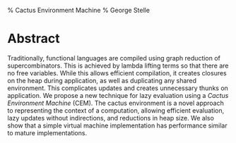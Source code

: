 % Cactus Environment Machine
% George Stelle 

# Abstract

Traditionally, functional languages are compiled using graph reduction of
supercombinators. This is achieved by lambda lifting terms so that there are no
free variables. While this allows efficient compilation, it creates closures on
the heap during application, as well as duplicating any shared environment. This
complicates updates and creates unnecessary thunks on application.  We propose a
new technique for lazy evaluation using a *Cactus Environment Machine* (CEM).
The cactus environment is a novel approach to representing the context of a
computation, allowing efficient evaluation, lazy updates without indirections,
and reductions in heap size. We also show that a simple virtual machine
implementation has performance similar to mature implementations.


